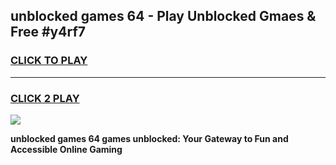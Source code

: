 
## unblocked games 64 - Play Unblocked Gmaes & Free #y4rf7
<h3>
<a href="https://news.freeplayer.one?title=unblocked_games_64&ref=03M">CLICK TO PLAY</a></h3>
<hr>

<h3>
<a href="https://news.freeplayer.one?title=unblocked_games_64&ref=03M">CLICK 2 PLAY</a>
  
</h3>

<a href="https://news.freeplayer.one?title=unblocked_games_64&ref=03M"><img src="https://clearcache.store/games.png"></a>


**unblocked games 64 games unblocked: Your Gateway to Fun and Accessible Online Gaming**
